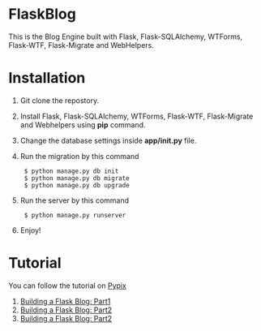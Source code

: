 
FlaskBlog
=========

This is the Blog Engine built with Flask, Flask-SQLAlchemy, WTForms, Flask-WTF, Flask-Migrate and WebHelpers.

Installation
========

1. Git clone the repostory.
2. Install Flask, Flask-SQLAlchemy, WTForms, Flask-WTF, Flask-Migrate and Webhelpers using **pip** command.
3. Change the database settings inside **app/__init__.py** file.
4. Run the migration by this command

        $ python manage.py db init
        $ python manage.py db migrate
        $ python manage.py db upgrade

5. Run the server by this command
        
        $ python manage.py runserver

6. Enjoy!

 
Tutorial
========
You can follow the tutorial on [Pypix](http://pypix.com)

1. [Building a Flask Blog: Part1](http://pypix.com/python/building-flask-blog-part-1/)
2. [Building a Flask Blog: Part2](http://pypix.com/python/building-flask-blog-part2/)
3. [Building a Flask Blog: Part2](http://pypix.com/python/building-flask-blog-part3/)
